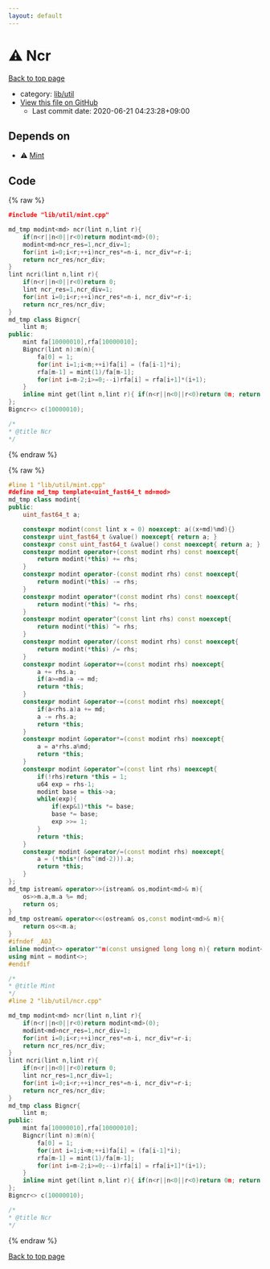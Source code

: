 ```yaml
---
layout: default
---
```


<!-- mathjax config similar to math.stackexchange -->
<script type="text/javascript" async
  src="https://cdnjs.cloudflare.com/ajax/libs/mathjax/2.7.5/MathJax.js?config=TeX-MML-AM_CHTML">
</script>
<script type="text/x-mathjax-config">
  MathJax.Hub.Config({
    TeX: { equationNumbers: { autoNumber: "AMS" }},
    tex2jax: {
      inlineMath: [ ['$','$'] ],
      processEscapes: true
    },
    "HTML-CSS": { matchFontHeight: false },
    displayAlign: "left",
    displayIndent: "2em"
  });
</script>

<script type="text/javascript" src="https://cdnjs.cloudflare.com/ajax/libs/jquery/3.4.1/jquery.min.js"></script>
<script src="https://cdn.jsdelivr.net/npm/jquery-balloon-js@1.1.2/jquery.balloon.min.js" integrity="sha256-ZEYs9VrgAeNuPvs15E39OsyOJaIkXEEt10fzxJ20+2I=" crossorigin="anonymous"></script>
<script type="text/javascript" src="../../../assets/js/copy-button.js"></script>
<link rel="stylesheet" href="../../../assets/css/copy-button.css" />


# :warning: Ncr

<a href="../../../index.html">Back to top page</a>

* category: <a href="../../../index.html#76d75a8065c92efe3b83e817563c11ef">lib/util</a>
* <a href="{{ site.github.repository_url }}/blob/master/lib/util/ncr.cpp">View this file on GitHub</a>
    - Last commit date: 2020-06-21 04:23:28+09:00




## Depends on

* :warning: <a href="mint.cpp.html">Mint</a>


## Code

<a id="unbundled"></a>
{% raw %}
```cpp
﻿#include "lib/util/mint.cpp"

md_tmp modint<md> ncr(lint n,lint r){
	if(n<r||n<0||r<0)return modint<md>(0);
	modint<md>ncr_res=1,ncr_div=1;
	for(int i=0;i<r;++i)ncr_res*=n-i, ncr_div*=r-i;
	return ncr_res/ncr_div;
}
lint ncri(lint n,lint r){
	if(n<r||n<0||r<0)return 0;
	lint ncr_res=1,ncr_div=1;
	for(int i=0;i<r;++i)ncr_res*=n-i, ncr_div*=r-i;
	return ncr_res/ncr_div;
}
md_tmp class Bigncr{
	lint m;
public:
	mint fa[10000010],rfa[10000010];
	Bigncr(lint n):m(n){
		fa[0] = 1;
		for(int i=1;i<m;++i)fa[i] = (fa[i-1]*i);
		rfa[m-1] = mint(1)/fa[m-1];
		for(int i=m-2;i>=0;--i)rfa[i] = rfa[i+1]*(i+1);
	}
	inline mint get(lint n,lint r){ if(n<r||n<0||r<0)return 0m; return(fa[n]*rfa[r]*rfa[n-r]); }
};
Bigncr<> c(10000010);

/*
* @title Ncr
*/
```
{% endraw %}

<a id="bundled"></a>
{% raw %}
```cpp
#line 1 "lib/util/mint.cpp"
﻿#define md_tmp template<uint_fast64_t md=mod>
md_tmp class modint{
public:
	uint_fast64_t a;

	constexpr modint(const lint x = 0) noexcept: a((x+md)%md){}
	constexpr uint_fast64_t &value() noexcept{ return a; }
	constexpr const uint_fast64_t &value() const noexcept{ return a; }
	constexpr modint operator+(const modint rhs) const noexcept{
		return modint(*this) += rhs;
	}
	constexpr modint operator-(const modint rhs) const noexcept{
		return modint(*this) -= rhs;
	}
	constexpr modint operator*(const modint rhs) const noexcept{
		return modint(*this) *= rhs;
	}
	constexpr modint operator^(const lint rhs) const noexcept{
		return modint(*this) ^= rhs;
	}
	constexpr modint operator/(const modint rhs) const noexcept{
		return modint(*this) /= rhs;
	}
	constexpr modint &operator+=(const modint rhs) noexcept{
		a += rhs.a;
		if(a>=md)a -= md;
		return *this;
	}
	constexpr modint &operator-=(const modint rhs) noexcept{
		if(a<rhs.a)a += md;
		a -= rhs.a;
		return *this;
	}
	constexpr modint &operator*=(const modint rhs) noexcept{
		a = a*rhs.a%md;
		return *this;
	}
	constexpr modint &operator^=(const lint rhs) noexcept{
		if(!rhs)return *this = 1;
		u64 exp = rhs-1;
		modint base = this->a;
		while(exp){
			if(exp&1)*this *= base;
			base *= base;
			exp >>= 1;
		}
		return *this;
	}
	constexpr modint &operator/=(const modint rhs) noexcept{
		a = (*this*(rhs^(md-2))).a;
		return *this;
	}
};
md_tmp istream& operator>>(istream& os,modint<md>& m){
	os>>m.a,m.a %= md;
	return os;
}
md_tmp ostream& operator<<(ostream& os,const modint<md>& m){
	return os<<m.a;
}
#ifndef _AOJ_
inline modint<> operator""m(const unsigned long long n){ return modint<>(n); }
using mint = modint<>;
#endif

/*
* @title Mint
*/
#line 2 "lib/util/ncr.cpp"

md_tmp modint<md> ncr(lint n,lint r){
	if(n<r||n<0||r<0)return modint<md>(0);
	modint<md>ncr_res=1,ncr_div=1;
	for(int i=0;i<r;++i)ncr_res*=n-i, ncr_div*=r-i;
	return ncr_res/ncr_div;
}
lint ncri(lint n,lint r){
	if(n<r||n<0||r<0)return 0;
	lint ncr_res=1,ncr_div=1;
	for(int i=0;i<r;++i)ncr_res*=n-i, ncr_div*=r-i;
	return ncr_res/ncr_div;
}
md_tmp class Bigncr{
	lint m;
public:
	mint fa[10000010],rfa[10000010];
	Bigncr(lint n):m(n){
		fa[0] = 1;
		for(int i=1;i<m;++i)fa[i] = (fa[i-1]*i);
		rfa[m-1] = mint(1)/fa[m-1];
		for(int i=m-2;i>=0;--i)rfa[i] = rfa[i+1]*(i+1);
	}
	inline mint get(lint n,lint r){ if(n<r||n<0||r<0)return 0m; return(fa[n]*rfa[r]*rfa[n-r]); }
};
Bigncr<> c(10000010);

/*
* @title Ncr
*/

```
{% endraw %}

<a href="../../../index.html">Back to top page</a>

